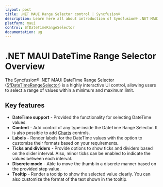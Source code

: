 ```yaml
---
layout: post
title: .NET MAUI Range Selector control | Syncfusion®
description: Learn here all about introduction of Syncfusion® .NET MAUI Range Selector (SfDateTimeRangeSelector) control with key features and more.
platform: maui
control: SfDateTimeRangeSelector
documentation: ug
---
```


# .NET MAUI DateTime Range Selector Overview

The Syncfusion® .NET MAUI DateTime Range Selector ([SfDateTimeRangeSelector](https://www.syncfusion.com/maui-controls/maui-range-selector)) is a highly interactive UI control, allowing users to select a range of values within a minimum and maximum limit.

## Key features

* **DateTime support** - Provided the functionality for selecting DateTime values.
* **Content** - Add control of any type inside the DateTime Range Selector. It is also possible to add [Charts](https://www.syncfusion.com/maui-controls/maui-cartesian-charts) controls.
* **Labels** - Render labels for the DateTime values with the option to customize their formats based on your requirements.
* **Ticks and dividers** - Provide options to show ticks and dividers based on the slider interval. Also, minor ticks can be enabled to indicate the values between each interval.
* **Discrete mode** - Able to move the thumb in a discrete manner based on the provided step value.
* **Tooltip** - Render a tooltip to show the selected value clearly. You can also customize the format of the text shown in the tooltip.

